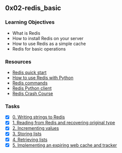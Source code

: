 ## 0x02-redis_basic

### Learning Objectives

- What is Redis
- How to install Redis on your server
- How to use Redis as a simple cache
- Redis for basic operations

### Resources

- [Redis quick start](https://redis.io/topics/quickstart)
- [How to use Redis with Python](https://realpython.com/python-redis/)
- [Redis commands](https://redis.io/commands)
- [Redis Python client](https://redis-py.readthedocs.io/en/stable/)
- [Redis Crash Course](https://www.youtube.com/watch?v=Hbt56gFj998)

### Tasks

- [x] [0. Writing strings to Redis](./exercise.py)
- [x] [1. Reading from Redis and recovering original type](./exercise.py)
- [x] [2. Incrementing values](./exercise.py)
- [x] [3. Storing lists](./exercise.py)
- [x] [4. Retrieving lists](./exercise.py)
- [x] [5. Implementing an expiring web cache and tracker](./web.py)
